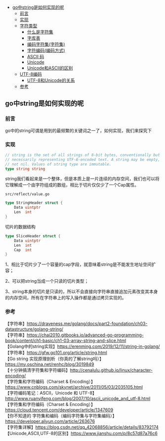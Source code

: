 <!-- START doctoc generated TOC please keep comment here to allow auto update -->
<!-- DON'T EDIT THIS SECTION, INSTEAD RE-RUN doctoc TO UPDATE -->


- [go中string是如何实现的呢](#go%E4%B8%ADstring%E6%98%AF%E5%A6%82%E4%BD%95%E5%AE%9E%E7%8E%B0%E7%9A%84%E5%91%A2)
  - [前言](#%E5%89%8D%E8%A8%80)
  - [实现](#%E5%AE%9E%E7%8E%B0)
  - [字符类型](#%E5%AD%97%E7%AC%A6%E7%B1%BB%E5%9E%8B)
    - [什么是字符集](#%E4%BB%80%E4%B9%88%E6%98%AF%E5%AD%97%E7%AC%A6%E9%9B%86)
    - [字库表](#%E5%AD%97%E5%BA%93%E8%A1%A8)
    - [编码字符集(字符集)](#%E7%BC%96%E7%A0%81%E5%AD%97%E7%AC%A6%E9%9B%86%E5%AD%97%E7%AC%A6%E9%9B%86)
    - [字符编码(编码方式)](#%E5%AD%97%E7%AC%A6%E7%BC%96%E7%A0%81%E7%BC%96%E7%A0%81%E6%96%B9%E5%BC%8F)
    - [ASCII 码](#ascii-%E7%A0%81)
    - [Unicode](#unicode)
    - [Unicode和ASCII的区别](#unicode%E5%92%8Cascii%E7%9A%84%E5%8C%BA%E5%88%AB)
  - [UTF-8编码](#utf-8%E7%BC%96%E7%A0%81)
    - [UTF-8和Unicode的关系](#utf-8%E5%92%8Cunicode%E7%9A%84%E5%85%B3%E7%B3%BB)
  - [参考](#%E5%8F%82%E8%80%83)

<!-- END doctoc generated TOC please keep comment here to allow auto update -->

## go中string是如何实现的呢


### 前言

go中的string可谓是用到的最频繁的关键词之一了，如何实现，我们来探究下  

### 实现

```go
// string is the set of all strings of 8-bit bytes, conventionally but not
// necessarily representing UTF-8-encoded text. A string may be empty, but
// not nil. Values of string type are immutable.
type string string
```

string我们看起来是一个整体，但是本质上是一片连续的内存空间，我们也可以将它理解成一个由字符组成的数组，相比于切片仅仅少了一个Cap属性。  

`src/reflect/value.go`  
```go
type StringHeader struct {
	Data uintptr
	Len  int
}
```

切片的数据结构

```go
type SliceHeader struct {
	Data uintptr
	Len  int
	Cap  int
}
```

1、相比于切片少了一个容量的cap字段，就意味着string是不能发生地址空间扩容；  

2、可以把string当成一个只读的切片类型；  

3、string本身的切片是只读的，所以不会直接向字符串直接追加元素改变其本身的内存空间，所有在字符串上的写入操作都是通过拷贝实现的。  








### 参考

【字符串】https://draveness.me/golang/docs/part2-foundation/ch03-datastructure/golang-string/  
【字符串】https://chai2010.gitbooks.io/advanced-go-programming-book/content/ch1-basic/ch1-03-array-string-and-slice.html  
【Golang中的string实现】https://erenming.com/2019/12/11/string-in-golang/    
【字符串】https://gfw.go101.org/article/string.html  
【Go string 实现原理剖析（你真的了解string吗）】https://my.oschina.net/renhc/blog/3019849    
【十分钟搞清字符集和字符编码】http://cenalulu.github.io/linux/character-encoding/  
【字符集和字符编码（Charset & Encoding）】https://www.cnblogs.com/skynet/archive/2011/05/03/2035105.html    
【字符编码笔记：ASCII，Unicode 和 UTF-8】http://www.ruanyifeng.com/blog/2007/10/ascii_unicode_and_utf-8.html  
【字符集和字符编码（Charset & Encoding）】https://cloud.tencent.com/developer/article/1347609   
【你不知道的 字符集和编码（编码字符集与字符集编码）】https://developer.aliyun.com/article/263676  
【字符集详解】https://blog.csdn.net/qq_42068856/article/details/83792174    
【Unicode,ASCII,UTF-8的区别】https://www.jianshu.com/p/8c57d87a76c6    